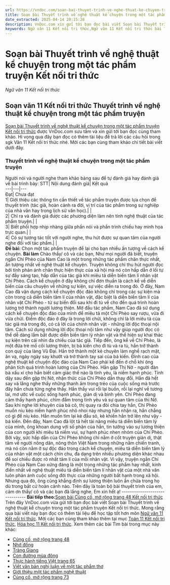 ```yaml
---
url: https://vndoc.com/soan-bai-thuyet-trinh-ve-nghe-thuat-ke-chuyen-trong-mot-tac-pham-truyen-ket-noi-tri-thuc-297888
title: Soạn bài Thuyết trình về nghệ thuật kể chuyện trong một tác phẩm truyện Kết nối tri thức - Ngữ văn 11 Kết nối tri thức - VnDoc.com
date_extracted: 2025-04-14 20:15:28
description: VnDoc.com xin gửi tới bạn đọc bài viết Soạn bài Thuyết trình về nghệ thuật kể chuyện trong một tác phẩm truyện Kết nối tri thức. Mời các bạn cùng tham khảo để có thêm tài liệu Soạn văn 11 Kết nối tri thức nhé.
keywords: Ngữ văn 11 Kết nối tri thức,Ngữ văn 11 Kết nối tri thức bài Thuyết trình về nghệ thuật kể chuyện trong một tác phẩm truyện,Soạn văn 11 Kết nối tri thức,văn 11 kết nối tri thức,soạn văn 11 kết nối tri thức với cuộc sống,ngữ văn 11 kết nối,Soạn bài Thuyết trình về nghệ thuật kể chuyện trong một tác phẩm truyện Kết nối tri thức,Soạn bài Thuyết trình về nghệ thuật kể chuyện trong một tác phẩm truyện,Thuyết trình về nghệ thuật kể chuyện trong một tác phẩm truyện
---
```


# Soạn bài Thuyết trình về nghệ thuật kể chuyện trong một tác phẩm truyện Kết nối tri thức
 _Ngữ văn 11 Kết nối tri thức_
## Soạn văn 11 Kết nối tri thức Thuyết trình về nghệ thuật kể chuyện trong một tác phẩm truyện
[Soạn bài Thuyết trình về nghệ thuật kể chuyện trong một tác phẩm truyện Kết nối tri thức](<https://vndoc.com/soan-bai-thuyet-trinh-ve-nghe-thuat-ke-chuyen-trong-mot-tac-pham-truyen-ket-noi-tri-thuc-297888>) được VnDoc.com sưu tầm và xin gửi tới bạn đọc cùng tham khảo. Hi vọng qua đây bạn đọc có thêm tài liệu để trả lời các câu hỏi trong sgk Văn 11 Kết nối tri thức nhé. Mời các bạn cùng tham khảo chi tiết bài viết dưới đây.
### Thuyết trình về nghệ thuật kể chuyện trong một tác phẩm truyện
Người nói và người nghe tham khảo bảng sau để tự đánh giá hay đánh giá về bài trình bày:
STT| Nội dung đánh giá| Kết quả  
---|---|---  
Đạt| Chưa đạt  
1| Giới thiệu các thông tin cần thiết về tác phẩm truyện được lựa chọn để thuyết trình \(tác giả, hoàn cảnh ra đời, vị trí của tác phẩm trong sự nghiệp của nhà văn hay trong lịch sử văn học\).| |   
2| Chỉ ra và đánh giá được các phương diện làm nên tính nghệ thuật của tác phẩm truyện.| |   
3| Biết phối hợp nhịp nhàng giữa phần nói và phần trình chiếu hay minh họa trực quan.| |   
4| Có sự tương tác tốt với người nghe, thu hút được sự quan tâm của người nghe đối với tác phẩm.| |   
**Đề bài:** Chọn một tác phẩm truyện để lại cho bạn nhiều ấn tượng về cách kể chuyện.
**Bài làm**
Chào thầy/ cô và các bạn,
Như mọi người đã biết, truyện ngắn Chí Phèo của Nam Cao là một trong những tác phẩm chân thực nhất, ấn tượng nhất về nghệ thuật kể chuyện. Truyện không chỉ thu hút người đọc bởi tính phản ánh chân thực hiện thực của xã hội mà nó còn hấp dẫn ở lối tự sự đầy sáng tạo, hấp dẫn của tác giả khi miêu tả diễn biến tâm lí nhân vật Chí Phèo.
Cách kể chuyện ở đây không chỉ đơn thuần là cách kể về diễn biến của câu chuyện về những sự kiện, sự việc diễn ra trong đó. Ở đây, Nam Cao đã vận dụng cách kể chuyện độc đáo không chỉ trong các sự kiện mà còn trong cả diễn biến tâm lí của nhân vật, đặc biệt là diễn biến tâm lí của nhân vật Chí Phèo - từ sự biến đổi sau khi đi tù về cho đến quá trình hoàn lương trở thành người lương thiện.
Mở đầu tác phẩm, Nam Cao đã sử dụng cách kể chuyện độc đáo của mình để miêu tả một Chí Phèo say rượu, vừa đi vừa chửi. Điểm độc đáo ở đây là trong lời chửi, không chỉ là lời miêu tả của tác giả mà trong đó, có cả lời của chính nhân vật - những lời độc thoại nội tâm. Cách sử dụng những lời độc thoại nội tâm như vậy giúp người đọc có thể dễ dàng lắm bắt được diễn biến tâm lý nhân vật và thể hiện sự khai thác sự kiện trên cái nhìn đa chiều của tác giả. Tiếp đến, ông kể về Chí Phèo, là một đứa trẻ mồ côi lương thiện, bị bá kiến cho đi tù và ra tù, hắn trở thành con quỷ của làng Vũ Đại. Hắn trở thành một kẻ chuyên làm nghề rạch mặt, ăn vạ, ngày ngày say khướt và trở thành tay sai của bá kiến.
Đỉnh cao của nghệ thuật kể chuyện độc đáo của Nam Cao phải kể đến ở chỗ khi ông phân tích quá trình hoàn lương của Chí Phèo. Hắn gặp Thị Nở - người đàn bà xấu xí cho hắn biết cảm giác thế nào là tình yêu, là niềm hạnh phúc. Tỉnh dậy sau đến gặp thị Nở, nhận thức của Chí Phèo dần thay đổi. Hắn đã hết say và lắng nghe thấy những thanh âm trong trẻo của cuộc sống mà trước đây hắn chưa từng nghe thấy. Hắn thấy vui rồi lại buồn, rồi lại nghĩ về tương lai, mơ ước về cuộc sống hạnh phúc, giản dị và bình yên. Chí Phèo đang cảm thấy hạnh phúc, chìm đắm trong tình yêu và sự quan tâm của thị Nở. Sau khi nghe lời khuyên của bà cô, thị quay ra đòi chia tay hắn, Chí Phèo muốn níu kéo niềm hạnh phúc nhỏ nhoi này nhưng hắn nhận ra, hắn chẳng có gì để níu kéo. Hắn muốn tìm lại kẻ đầu sỏ, kẻ khiến hắn trở lên như vậy - bá kiến. Đến đây, Nam Cao đã lột tả hết tài năng miêu tả diễn biến tâm lý của mình, ông khoan dung với số phận của hắn, tin tưởng vào sự lương thiện của con người khi miêu tả niềm vui, sự hạnh phúc nhen nhóm của Chí Phèo.
Bởi vậy, sức hấp dẫn của Chí Phèo không chỉ nằm ở cốt truyện giản dị, thật tâm về người nông dân, nông thôn Việt Nam trong những năm chiến tranh, mà nó còn nằm ở sự độc đáo trong cách kể chuyện, miêu tả diễn biến tâm lý của nhân vật một cách chỉn chu, đa dạng trên nhiều phương diện khác nhau để soi chiếu được rõ nhất tâm lí của mỗi nhân vật.
Vì vậy, truyện ngắn Chí Phèo của Nam Cao xứng đáng là một trong những tác phẩm hay nhất, kinh điển nhất về nghệ thuật miêu tả diễn biến tâm lí nhân vật của một nhà văn luôn phản ánh cuộc sống đời thực của những người bất hạnh trong xã hội. Nhưng qua đó, ông cũng khẳng định sự lương thiện luôn ẩn chứa trong họ dù trong bất cứ hoàn cảnh nào.
Trên đây là toàn bộ bài thuyết trình của em, cảm ơn thầy/ cô và các bạn đã lắng nghe. Em xin hết ạ\!
\-------------------------------
**Bài tiếp theo:**[Soạn bài Củng cố, mở rộng trang 48 Kết nối tri thức](<https://vndoc.com/soan-bai-cung-co-mo-rong-trang-48-ket-noi-tri-thuc-297893>)
Trên đây VnDoc.com vừa gửi tới bạn đọc bài viết Soạn bài Thuyết trình về nghệ thuật kể chuyện trong một tác phẩm truyện Kết nối tri thức. Mong rằng qua bài viết này bạn đọc có thêm tài liệu để học tập tốt hơn môn [Ngữ văn 11 Kết nối tri thức](<https://vndoc.com/ngu-van-11-ket-noi-tri-thuc>). Mời các bạn cùng tham khảo thêm tại mục [Toán 11 Kết nối tri thức](<https://vndoc.com/toan-11-ket-noi-tri-thuc>), [Hóa học 11 Kết nối tri thức](<https://vndoc.com/hoa-hoc-11-ket-noi-tri-thuc>).
Xem thêm các bài Tìm bài trong mục này khác:
  * [Củng cố, mở rộng trang 48](</soan-bai-cung-co-mo-rong-trang-48-ket-noi-tri-thuc-297893>)
  * [Nhớ đồng](</soan-bai-nho-dong-ket-noi-tri-thuc-297930>)
  * [Tràng Giang](</soan-bai-lop-11-trang-giang-104492>)
  * [Con đường mùa đông](</soan-bai-con-duong-mua-dong-ket-noi-tri-thuc-297936>)
  * [Thực hành tiếng Việt trang 65](</soan-bai-thuc-hanh-tieng-viet-trang-65-ket-noi-tri-thuc-297938>)
  * [Viết văn bản nghị luận về một tác phẩm thơ](</soan-bai-viet-van-ban-nghi-luan-ve-mot-tac-pham-tho-ket-noi-tri-thuc-297940>)
  * [Giới thiệu một tác phẩm nghệ thuật](</soan-bai-gioi-thieu-mot-tac-pham-nghe-thuat-ket-noi-tri-thuc-297943>)
  * [Củng cố, mở rộng trang 73](</soan-bai-cung-co-mo-rong-trang-73-ket-noi-tri-thuc-297945>)

